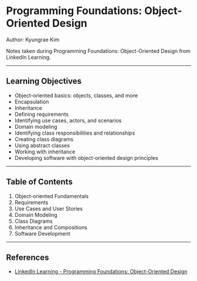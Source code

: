 # Programming Foundations: Object-Oriented Design

Author: Kyungrae Kim

Notes taken during Programming Foundations: Object-Oriented Design from LinkedIn Learning.

---

## Learning Objectives

* Object-oriented basics: objects, classes, and more
* Encapsulation
* Inheritance
* Defining requirements
* Identifying use cases, actors, and scenarios
* Domain modeling
* Identifying class responsibilities and relationships
* Creating class diagrams
* Using abstract classes
* Working with inheritance
* Developing software with object-oriented design principles

---

## Table of Contents

1. Object-oriented Fundamentals
2. Requirements
3. Use Cases and User Stories
4. Domain Modeling
5. Class Diagrams
6. Inheritance and Compositions
7. Software Development

---

## References

* [LinkedIn Learning - Programming Foundations: Object-Oriented Design](https://www.linkedin.com/learning/programming-foundations-object-oriented-design-3/object-oriented-thinking)

